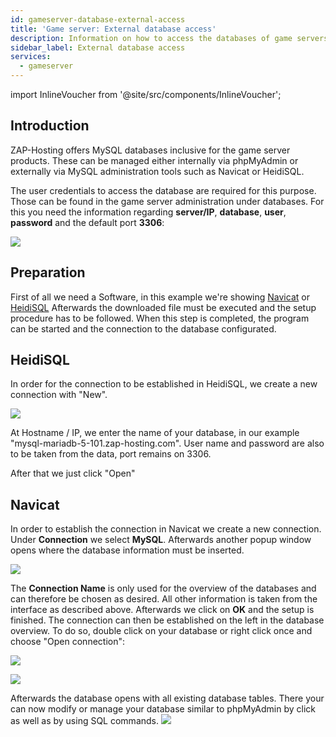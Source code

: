 ```yaml
---
id: gameserver-database-external-access
title: 'Game server: External database access'
description: Information on how to access the databases of game servers from ZAP-Hosting with external administration programs - ZAP-Hosting.com documentation
sidebar_label: External database access
services:
  - gameserver
---
```


import InlineVoucher from '@site/src/components/InlineVoucher';

## Introduction

ZAP-Hosting offers MySQL databases inclusive for the game server products. These can be managed either internally via phpMyAdmin or externally via MySQL administration tools such as Navicat or HeidiSQL. 

The user credentials to access the database are required for this purpose. Those can be found in the game server administration under databases. For this you need the information regarding **server/IP**, **database**, **user**, **password** and the default port **3306**:

![](https://screensaver01.zap-hosting.com/index.php/s/GLG56HQ737rNC7R/preview)

<InlineVoucher />

## Preparation

First of all we need a Software, in this example we're showing [Navicat](https://www.chip.de/downloads/Navicat-Lite_70358373.html) or [HeidiSQL](https://www.heidisql.com/download.php) Afterwards the downloaded file must be executed and the setup procedure has to be followed. When this step is completed, the program can be started and the connection to the database configurated. 

## HeidiSQL

In order for the connection to be established in HeidiSQL, we create a new connection with "New".

![](https://screensaver01.zap-hosting.com/index.php/s/CgwFCeHErLAokHo/preview)

At Hostname / IP, we enter the name of your database, in our example "mysql-mariadb-5-101.zap-hosting.com".
User name and password are also to be taken from the data, port remains on 3306.

After that we just click "Open"


## Navicat

In order to establish the connection in Navicat we create a new connection. Under **Connection** we select **MySQL**. Afterwards another popup window opens where the database information must be inserted.

![](https://screensaver01.zap-hosting.com/index.php/s/rFBDYidqnBc4TZB/preview)


The **Connection Name** is only used for the overview of the databases and can therefore be chosen as desired. All other information is taken from the interface as described above. Afterwards we click on **OK** and the setup is finished. The connection can then be established on the left in the database overview. To do so, double click on your database or right click once and choose "Open connection":

![](https://screensaver01.zap-hosting.com/index.php/s/Gy7jjBDHiR5n5gn/preview)

![](https://screensaver01.zap-hosting.com/index.php/s/WyqzoLaEP6yQn85/preview)


Afterwards the database opens with all existing database tables. There your can now modify or manage your database similar to phpMyAdmin by click as well as by using SQL commands.
![](https://screensaver01.zap-hosting.com/index.php/s/FxDrm2K3f7YwLqS/preview)
